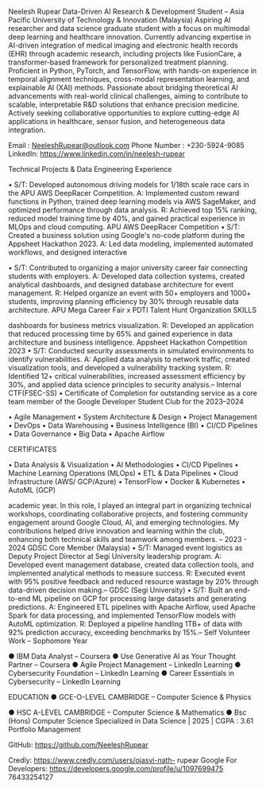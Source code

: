 Neelesh Rupear
Data-Driven AI Research & Development Student – Asia Pacific University of Technology & Innovation (Malaysia) Aspiring AI researcher and data science graduate student with a focus on multimodal deep learning and healthcare innovation. Currently advancing expertise in AI-driven integration of medical imaging and electronic health records (EHR) through academic research, including projects like FusionCare, a transformer-based framework for personalized treatment planning. Proficient in Python, PyTorch, and TensorFlow, with hands-on experience in temporal alignment techniques, cross-modal representation learning, and explainable AI (XAI) methods. Passionate about bridging theoretical AI advancements with real-world clinical challenges, aiming to contribute to scalable, interpretable R&D solutions that enhance precision medicine. Actively seeking collaborative opportunities to explore cutting-edge AI applications in healthcare, sensor fusion, and heterogeneous data integration.

Email : NeeleshRupear@outlook.com	Phone Number : +230-5924-9085	LinkedIn:	https://www.linkedin.com/in/neelesh-rupear


Technical Projects & Data Engineering Experience
 
•	S/T: Developed autonomous driving models for 1/18th scale race cars in the APU AWS DeepRacer Competition. A: Implemented custom reward functions in Python, trained deep learning models via AWS SageMaker, and optimized performance through data analysis. R: Achieved top 15% ranking, reduced model training
time by 40%, and gained practical experience in MLOps and cloud computing. APU AWS DeepRacer Competition
•	S/T: Created a business solution using Google's no-code platform during the Appsheet Hackathon 2023. A: Led data modeling, implemented automated workflows, and designed interactive
 
•	S/T: Contributed to organizing a major university career fair connecting students with employers. A: Developed data collection systems, created analytical dashboards, and designed database architecture for event
management. R: Helped organize an event with 50+ employers and 1000+ students, improving planning efficiency by 30% through reusable data architecture. APU Mega Career Fair x PDTI Talent Hunt Organization
SKILLS
 
dashboards for business metrics visualization. R: Developed an application that reduced processing time by 65% and gained experience in data architecture and business intelligence.
Appsheet Hackathon Competition 2023
•	S/T: Conducted security assessments in simulated environments to identify vulnerabilities. A: Applied data analysis to network traffic, created visualization tools, and developed a vulnerability tracking system. R: Identified 12+ critical vulnerabilities,
increased assessment efficiency by 30%, and applied data science principles to security analysis.– Internal CTF(FSEC-SS)
•	Certificate of Completion for outstanding service as a core team member of the Google Developer Student Club for the 2023–2024
 
•	Agile Management
•	System Architecture & Design
•	Project Management
•	DevOps
•	Data Warehousing
•	Business Intelligence (BI)
•	CI/CD Pipelines
•	Data Governance
•	Big Data
•	Apache Airflow


CERTIFICATES
 
•	Data Analysis & Visualization
•	AI Methodologies
•	CI/CD Pipelines
•	Machine Learning Operations (MLOps)
•	ETL & Data Pipelines
•	Cloud Infrastructure (AWS/ GCP/Azure)
•	TensorFlow
•	Docker & Kubernetes
•	AutoML (GCP)
 
academic year. In this role, I played an integral part in organizing technical workshops, coordinating collaborative projects, and fostering community engagement around Google Cloud, AI, and emerging technologies. My contributions helped drive innovation and learning within the club, enhancing both technical skills and teamwork among members. – 2023 - 2024 GDSC Core Member (Malaysia)
•	S/T: Managed event logistics as Deputy Project Director at Segi University leadership program. A: Developed event management database, created data collection tools, and implemented analytical methods to measure success. R: Executed event with
95% positive feedback and reduced resource wastage by 20%
through data-driven decision making.– GDSC (Segi University)
•	S/T: Built an end-to-end ML pipeline on GCP for processing large datasets and generating predictions. A: Engineered ETL pipelines with Apache Airflow, used Apache Spark for data processing, and implemented TensorFlow models with AutoML optimization. R:
Deployed a pipeline handling 1TB+ of data with 92% prediction accuracy, exceeding benchmarks by 15%.– Self Volunteer Work – Sophomore Year
 
●	IBM Data Analyst – Coursera
●	Use Generative AI as Your Thought Partner – Coursera
●	Agile Project Management – LinkedIn Learning
●	Cybersecurity Foundation – LinkedIn Learning
●	Career Essentials in Cybersecurity – LinkedIn Learning

EDUCATION
●	GCE-O-LEVEL CAMBRIDGE – Computer Science & Physics

●	HSC A-LEVEL CAMBRIDGE – Computer Science & Mathematics
●	Bsc (Hons) Computer Science Specialized in Data Science | 2025 | CGPA : 3.61
Portfolio Management

GitHub: https://github.com/NeeleshRupear

Credly: https://www.credly.com/users/ojasvi-nath- rupear
Google For Developers: https://developers.google.com/profile/u/1097699475 76433254127
